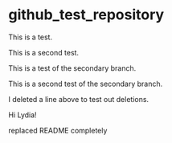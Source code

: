 # github_test_repository

This is a test. 

This is a second test.

This is a test of the secondary branch.

This is a second test of the secondary branch. 

I deleted a line above to test out deletions. 

Hi Lydia!


replaced README completely
